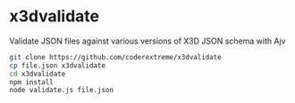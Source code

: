 # x3dvalidate
Validate JSON files against various versions of X3D JSON schema with Ajv

```bash
git clone https://github.com/coderextreme/x3dvalidate
cp file.json x3dvalidate
cd x3dvalidate
npm install
node validate.js file.json
```


